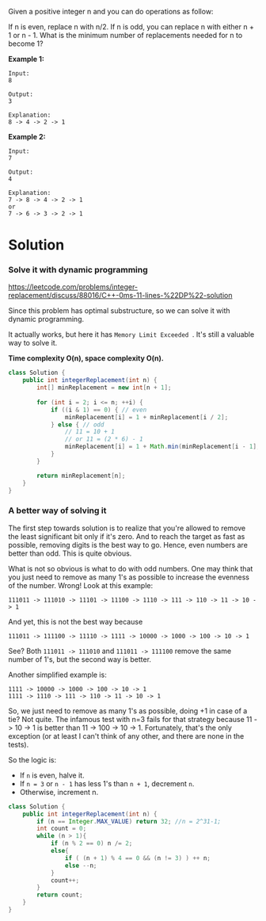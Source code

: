 Given a positive integer n and you can do operations as follow:

If n is even, replace n with n/2.
If n is odd, you can replace n with either n + 1 or n - 1.
What is the minimum number of replacements needed for n to become 1?

__Example 1:__

```
Input:
8

Output:
3

Explanation:
8 -> 4 -> 2 -> 1
```

__Example 2:__

```
Input:
7

Output:
4

Explanation:
7 -> 8 -> 4 -> 2 -> 1
or
7 -> 6 -> 3 -> 2 -> 1
```

# Solution

### Solve it with dynamic programming

https://leetcode.com/problems/integer-replacement/discuss/88016/C++-0ms-11-lines-%22DP%22-solution

Since this problem has optimal substructure, so we can solve it with dynamic programming.

It actually works, but here it has `Memory Limit Exceeded `. It's still a valuable way to solve it.

__Time complexity O(n), space complexity O(n).__

```java
class Solution {
    public int integerReplacement(int n) {
        int[] minReplacement = new int[n + 1];
        
        for (int i = 2; i <= n; ++i) {
            if ((i & 1) == 0) { // even
                minReplacement[i] = 1 + minReplacement[i / 2];
            } else { // odd
                // 11 = 10 + 1
                // or 11 = (2 * 6) - 1
                minReplacement[i] = 1 + Math.min(minReplacement[i - 1], minReplacement[i / 2 + 1] + 1);
            }
        }

        return minReplacement[n];
    }
}
```

### A better way of solving it

The first step towards solution is to realize that you're allowed to remove the least significant bit only if it's zero. And to reach the target as fast as possible, removing digits is the best way to go. Hence, even numbers are better than odd. This is quite obvious.

What is not so obvious is what to do with odd numbers. One may think that you just need to remove as many 1's as possible to increase the evenness of the number. Wrong! Look at this example:

```
111011 -> 111010 -> 11101 -> 11100 -> 1110 -> 111 -> 110 -> 11 -> 10 -> 1
```

And yet, this is not the best way because

```
111011 -> 111100 -> 11110 -> 1111 -> 10000 -> 1000 -> 100 -> 10 -> 1
```

See? Both `111011 -> 111010` and `111011 -> 111100` remove the same number of 1's, but the second way is better.

Another simplified example is:

```
1111 -> 10000 -> 1000 -> 100 -> 10 -> 1
1111 -> 1110 -> 111 -> 110 -> 11 -> 10 -> 1
```

So, we just need to remove as many 1's as possible, doing +1 in case of a tie? Not quite. The infamous test with n=3 fails for that strategy because 11 -> 10 -> 1 is better than 11 -> 100 -> 10 -> 1. Fortunately, that's the only exception (or at least I can't think of any other, and there are none in the tests).

So the logic is:

* If `n` is even, halve it.
* If `n = 3` or `n - 1` has less 1's than `n + 1`, decrement `n`.
* Otherwise, increment n.

```java
class Solution {
    public int integerReplacement(int n) {
        if (n == Integer.MAX_VALUE) return 32; //n = 2^31-1;
        int count = 0;
        while (n > 1){
            if (n % 2 == 0) n /= 2;
            else{
                if ( (n + 1) % 4 == 0 && (n != 3) ) ++ n;
                else --n;
            }
            count++;
        }
        return count;
    }
}
```
